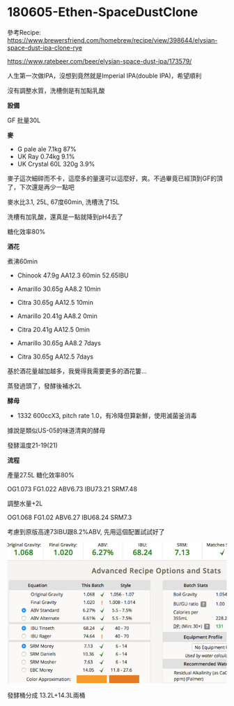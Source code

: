 # 180605-Ethen-SpaceDustClone

參考Recipe: <https://www.brewersfriend.com/homebrew/recipe/view/398644/elysian-space-dust-ipa-clone-rye>

<https://www.ratebeer.com/beer/elysian-space-dust-ipa/173579/>

人生第一次做IPA，沒想到竟然就是Imperial IPA(double IPA)，希望順利

沒有調整水質，洗槽倒是有加點乳酸

**設備**

GF 批量30L

**麥**

* G pale ale 7.1kg 87%
* UK Ray 0.74kg 9.1%
* UK Crystal 60L 320g 3.9%

麥子這次細碎而不卡，這麼多的量還可以這麼好，爽。不過畢竟已經頂到GF的頂了，下次還是再少一點吧

麥水比3.1, 25L, 67度60min, 洗槽洗了15L

洗槽有加乳酸，還真是一點就降到pH4去了

糖化效率80%

**酒花**

煮沸60min

* Chinook 47.9g AA12.3 60min 52.65IBU
* Amarillo 30.65g AA8.2 10min
* Citra 30.65g AA12.5 10min
* Amarillo 20.41g AA8.2 0min
* Citra 20.41g AA12.5 0min

* Amarillo 30.65g AA8.2 7days
* Citra 30.65g AA12.5 7days

基於酒花量越加越多，我覺得我需要更多的酒花簍...

蒸發過頭了，發酵後補水2L

**酵母**

* 1332 600ccX3, pitch rate 1.0，有冷降但算新鮮，使用滅菌釜消毒

據說是類似US-05的味道清爽的酵母

發酵溫度21-19(21)

**流程**

產量27.5L 糖化效率80%

OG1.073 FG1.022 ABV6.73 IBU73.21 SRM7.48

調整水量+2L

OG1.068 FG1.02 ABV6.27 IBU68.24 SRM7.3

考慮到原版高達73IBU跟8.2%ABV, 先用這個配置試試好了

![](../img/test109.png)

發酵桶分成 13.2L+14.3L兩桶